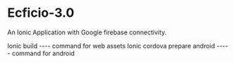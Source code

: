 # Ecficio-3.0
An Ionic Application with Google firebase connectivity.

Ionic build  ---- command for web assets
Ionic cordova prepare android  ----- command for android
